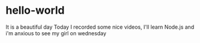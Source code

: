 # hello-world
It is a beautiful day
Today I recorded some nice videos, I'll learn Node.js and i'm anxious to see my girl on wednesday
